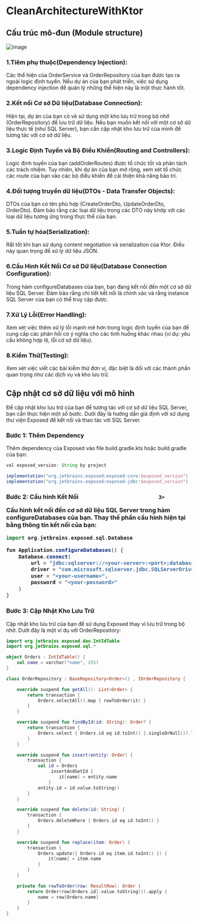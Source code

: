 # CleanArchitectureWithKtor

<h2>Cấu trúc mô-đun (Module structure)</h2>


![image](https://github.com/Vokhanh12/CleanArchitectureWithKtor/assets/36543564/1cfdd173-980c-488c-aba3-1f6ebffbe40a)


<h3>1.Tiêm phụ thuộc(Dependency Injection):</h3>


Các thể hiện của OrderService và OrderRepository của bạn được tạo ra ngoài logic định tuyến.
Nếu dự án của bạn phát triển, việc sử dụng dependency injection để quản lý những thể hiện này là một thực hành tốt.


<h3>2.Kết nối Cơ sở Dữ liệu(Database Connection):</h3>


Hiện tại, dự án của bạn có vẻ sử dụng một kho lưu trữ trong bộ nhớ (OrderRepository) để lưu trữ dữ liệu.
Nếu bạn muốn kết nối với một cơ sở dữ liệu thực tế (như SQL Server), bạn cần cập nhật kho lưu trữ của mình để tương tác với cơ sở dữ liệu.


<h3>3.Logic Định Tuyến và Bộ Điều Khiển(Routing and Controllers):</h3>


Logic định tuyến của bạn (addOrderRoutes) được tổ chức tốt và phân tách các trách nhiệm.
Tuy nhiên, khi dự án của bạn mở rộng, xem xét tổ chức các route của bạn vào các bộ điều khiển để cải thiện khả năng bảo trì.


<h3>4.Đối tượng truyền dữ liệu(DTOs - Data Transfer Objects):</h3>


DTOs của bạn có tên phù hợp (CreateOrderDto, UpdateOrderDto, OrderDto).
Đảm bảo rằng các loại dữ liệu trong các DTO này khớp với các loại dữ liệu tương ứng trong thực thể của bạn.


<h3>5.Tuần tự hóa(Serialization):</h3>


Rất tốt khi bạn sử dụng content negotiation và serialization của Ktor. 
Điều này quan trọng để xử lý dữ liệu JSON.


<h3>6.Cấu Hình Kết Nối Cơ sở Dữ liệu(Database Connection Configuration):</h3>


Trong hàm configureDatabases của bạn, bạn đang kết nối đến một cơ sở dữ liệu SQL Server. 
Đảm bảo rằng chi tiết kết nối là chính xác và rằng instance SQL Server của bạn có thể truy cập được.


<h3>7.Xử Lý Lỗi(Error Handling):</h3>


Xem xét việc thêm xử lý lỗi mạnh mẽ hơn trong logic định tuyến của bạn để cung cấp các phản hồi có ý nghĩa cho các tình huống khác nhau (ví dụ: yêu cầu không hợp lệ, lỗi cơ sở dữ liệu).


<h3>8.Kiểm Thử(Testing):</h3>


Xem xét việc viết các bài kiểm thử đơn vị, đặc biệt là đối với các thành phần quan trọng như các dịch vụ và kho lưu trữ.


<h2>Cập nhật cơ sở dữ liệu với mô hinh</h2>


Để cập nhật kho lưu trữ của bạn để tương tác với cơ sở dữ liệu SQL Server, bạn cần thực hiện một số bước. Dưới đây là hướng dẫn giả định với sử dụng thư viện Exposed để kết nối và thao tác với SQL Server.

<h3>Bước 1: Thêm Dependency</h3>


Thêm dependency của Exposed vào file build.gradle.kts hoặc build.gradle của bạn:

```gradle
val exposed_version: String by project

implementation("org.jetbrains.exposed:exposed-core:$exposed_version")
implementation("org.jetbrains.exposed:exposed-jdbc:$exposed_version")
```

<h3>Bước 2: Cấu hình Kết Nối</h
                              
                              3>
Cấu hình kết nối đến cơ sở dữ liệu SQL Server trong hàm configureDatabases của bạn. Thay thế phần cấu hình hiện tại bằng thông tin kết nối của bạn:


```gradle
import org.jetbrains.exposed.sql.Database

fun Application.configureDatabases() {
    Database.connect(
        url = "jdbc:sqlserver://<your-server>:<port>;databaseName=<your-database>",
        driver = "com.microsoft.sqlserver.jdbc.SQLServerDriver",
        user = "<your-username>",
        password = "<your-password>"
    )
}
```


<h3>Bước 3: Cập Nhật Kho Lưu Trữ</h3>


Cập nhật kho lưu trữ của bạn để sử dụng Exposed thay vì lưu trữ trong bộ nhớ. Dưới đây là một ví dụ với OrderRepository:


```kotlin
import org.jetbrains.exposed.dao.IntIdTable
import org.jetbrains.exposed.sql.*

object Orders : IntIdTable() {
    val name = varchar("name", 255)
}

class OrderRepository : BaseRepository<Order>() , IOrderRepository {

    override suspend fun getAll(): List<Order> {
        return transaction {
            Orders.selectAll().map { rowToOrder(it) }
        }
    }

    override suspend fun findById(id: String): Order? {
        return transaction {
            Orders.select { Orders.id eq id.toInt() }.singleOrNull()?.let { rowToOrder(it) }
        }
    }

    override suspend fun insert(entity: Order) {
        transaction {
            val id = Orders
                .insertAndGetId {
                    it[name] = entity.name
                }
            entity.id = id.value.toString()
        }
    }

    override suspend fun delete(id: String) {
        transaction {
            Orders.deleteWhere { Orders.id eq id.toInt() }
        }
    }

    override suspend fun replace(item: Order) {
        transaction {
            Orders.update({ Orders.id eq item.id.toInt() }) {
                it[name] = item.name
            }
        }
    }

    private fun rowToOrder(row: ResultRow): Order {
        return Order(row[Orders.id].value.toString()).apply {
            name = row[Orders.name]
        }
    }
}
```

